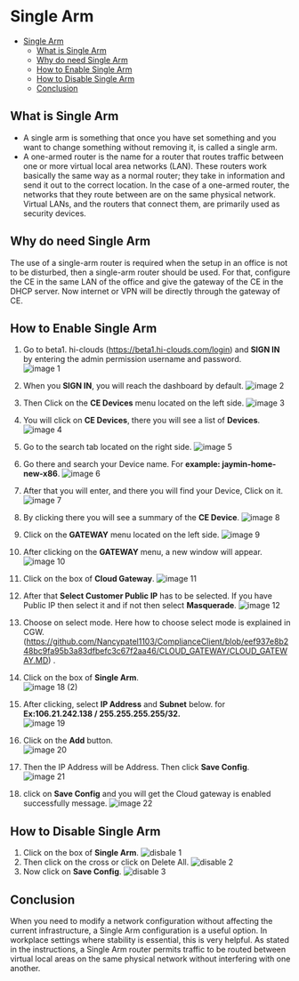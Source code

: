 # Single Arm
<!-- TOC -->

- [Single Arm](#single-arm)
    - [What is Single Arm](#what-is-single-arm)
    - [Why do need Single Arm](#why-do-need-single-arm)
    - [How to Enable Single Arm](#how-to-enable-single-arm)
    - [How to Disable Single Arm](#how-to-disable-single-arm)
    - [Conclusion](#conclusion)
<!-- /TOC -->

## What is Single Arm
- A single arm is something that once you have set something and you want to change something without removing it, is called a single arm.
- A one-armed router is the name for a router that routes traffic between one or more virtual local area networks (LAN). These routers work basically the same way as a normal router; they take in information and send it out to the correct location. In the case of a one-armed router, the networks that they route between are on the same physical network. Virtual LANs, and the routers that connect them, are primarily used as security devices.
## Why do need Single Arm
The use of a single-arm router is required when the setup in an office is not to be disturbed, then a single-arm router should be used. For that, configure the CE in the same LAN of the office and give the gateway of the CE in the DHCP server. Now internet or VPN will be directly through the gateway of CE.

## How to Enable Single Arm 
1. Go to beta1. hi-clouds (https://beta1.hi-clouds.com/login) and **SIGN IN** by entering the admin permission username and password.                                                                        
  ![image 1](https://github.com/Nancypatel1103/ComplianceClient/assets/153616269/7e56d207-0bca-4580-bb81-baf34d5b642e)
2. When you **SIGN IN**, you will reach the dashboard by default.
  ![image 2](https://github.com/Nancypatel1103/ComplianceClient/assets/153616269/39f094f0-56a6-49ab-888a-4951c4eb042d)
3. Then Click on the **CE Devices** menu located on the left side.
  ![image 3](https://github.com/Nancypatel1103/ComplianceClient/assets/153616269/64543fc9-9f6d-4eb2-8c84-a175b499b3f5)

4. You will click on **CE Devices**, there you will see a list of **Devices**.
  ![image 4](https://github.com/Nancypatel1103/ComplianceClient/assets/153616269/205221fd-0958-4b18-ab5d-8f6fcc40f9eb)

5. Go to the search tab located on the right side. 
   ![image 5](https://github.com/Nancypatel1103/ComplianceClient/assets/153616269/8d98c687-76ff-4b38-87b4-7888a0fdacf7)

6. Go there and search your Device name. For **example: jaymin-home-new-x86**.
  ![image 6](https://github.com/Nancypatel1103/ComplianceClient/assets/153616269/fcb2066f-4d44-40ad-9664-ce943d82065e)

7. After that you will enter, and there you will find your Device, Click on it.
 ![image 7](https://github.com/Nancypatel1103/ComplianceClient/assets/153616269/104defef-5197-45ef-b832-2a0c27adc8a6)

8. By clicking there you will see a summary of the **CE Device**.
   ![image 8](https://github.com/Nancypatel1103/ComplianceClient/assets/153616269/6ca7b888-0689-4836-9ef3-83035058a871)
9. Click on the **GATEWAY** menu located on the left side.
   ![image 9](https://github.com/Nancypatel1103/ComplianceClient/assets/153616269/aa15c76d-4882-4007-b7a8-935a9b6cb01a)
10. After clicking on the **GATEWAY** menu, a new window will appear.
    ![image 10](https://github.com/Nancypatel1103/ComplianceClient/assets/153616269/d1bac712-8674-4cee-8a91-9117456f787d)

11. Click on the box of **Cloud Gateway**.
    ![image 11](https://github.com/Nancypatel1103/ComplianceClient/assets/153616269/108f0a4e-75af-480d-9c03-c9cd91b1559d) 
12. After that **Select Customer Public IP** has to be selected. If you have Public IP then select it and if not then select **Masquerade**.
   ![image 12](https://github.com/Nancypatel1103/ComplianceClient/assets/153616269/68f99a2f-7d53-4220-92b3-05160cc8f966)  
13. Choose on select mode. Here how to choose select mode is explained in CGW. (https://github.com/Nancypatel1103/ComplianceClient/blob/eef937e8b248bc9fa95b3a83dfbefc3c67f2aa46/CLOUD_GATEWAY/CLOUD_GATEWAY.MD) .
14. Click on the box of **Single Arm**.  
    ![image 18 (2)](https://github.com/Nancypatel1103/ComplianceClient/assets/153616269/136a9c00-67a4-4d6f-b7a2-28a795051af6)

15. After clicking, select **IP Address** and **Subnet** below. for **Ex:106.21.242.138 / 255.255.255.255/32.**   
   ![image 19](https://github.com/Nancypatel1103/ComplianceClient/assets/153616269/3d1ad299-6ffa-4ab4-a5f7-0762c1b51cbe)

16. Click on the **Add** button.    
  ![image 20](https://github.com/Nancypatel1103/ComplianceClient/assets/153616269/06aed440-36cc-43a6-a286-c44d7a4d0a40)

17. Then the IP Address will be Address. Then click **Save Config**.   
    ![image 21](https://github.com/Nancypatel1103/ComplianceClient/assets/153616269/4d42d642-0dff-4698-ad63-41f370469c1e)

18. click on **Save Config** and you will get the Cloud gateway is enabled successfully message.
  ![image 22](https://github.com/Nancypatel1103/ComplianceClient/assets/153616269/5d7901d0-e770-4d35-a779-dcb1d110820e)

## How to Disable Single Arm
1. Click on the box of **Single Arm**.
   ![disbale 1](https://github.com/Nancypatel1103/ComplianceClient/assets/153616269/f8b843ab-942a-4392-abc8-54233465f3e7)
2. Then click on the cross or click on Delete All.
   ![disable 2](https://github.com/Nancypatel1103/ComplianceClient/assets/153616269/aebdf1a9-49c0-4bea-aeb1-fd6666b54456)
3. Now click on **Save Config**.
   ![disable 3](https://github.com/Nancypatel1103/ComplianceClient/assets/153616269/e87c6e1d-84c4-4ea9-8371-20c48f9705e1)

## Conclusion
When you need to modify a network configuration without affecting the current infrastructure, a Single Arm configuration is a useful option. In workplace settings where stability is essential, this is very helpful. As stated in the instructions, a Single Arm router permits traffic to be routed between virtual local areas on the same physical network without interfering with one another.
